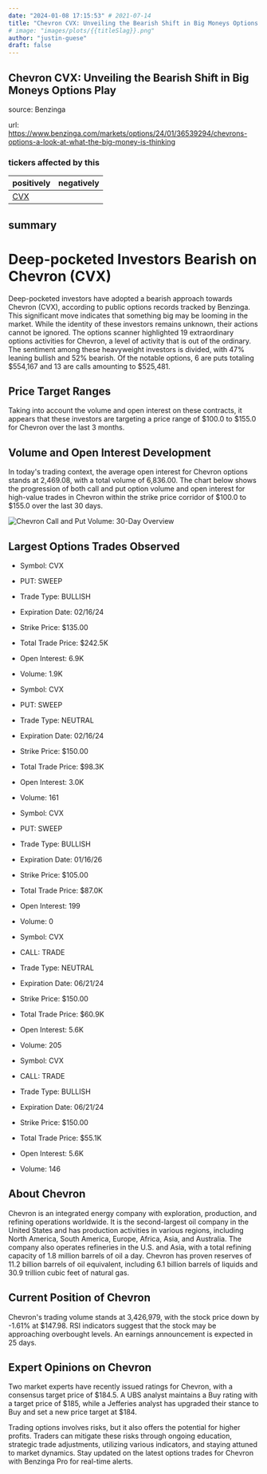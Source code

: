 ```yaml
---
date: "2024-01-08 17:15:53" # 2021-07-14
title: "Chevron CVX: Unveiling the Bearish Shift in Big Moneys Options Play"
# image: "images/plots/{{titleSlag}}.png"
author: "justin-guese"
draft: false
---
```


## Chevron CVX: Unveiling the Bearish Shift in Big Moneys Options Play

source: Benzinga

url: <a href='https://www.benzinga.com/markets/options/24/01/36539294/chevrons-options-a-look-at-what-the-big-money-is-thinking' target='_blank'>https://www.benzinga.com/markets/options/24/01/36539294/chevrons-options-a-look-at-what-the-big-money-is-thinking</a>

### tickers affected by this

| positively | negatively |
|------------|------------
| <a href='https://finance.yahoo.com/quote/CVX' target='_blank'>CVX</a> |  |

## summary

# Deep-pocketed Investors Bearish on Chevron (CVX)

Deep-pocketed investors have adopted a bearish approach towards Chevron (CVX), according to public options records tracked by Benzinga. This significant move indicates that something big may be looming in the market. While the identity of these investors remains unknown, their actions cannot be ignored. The options scanner highlighted 19 extraordinary options activities for Chevron, a level of activity that is out of the ordinary. The sentiment among these heavyweight investors is divided, with 47% leaning bullish and 52% bearish. Of the notable options, 6 are puts totaling $554,167 and 13 are calls amounting to $525,481. 

## Price Target Ranges

Taking into account the volume and open interest on these contracts, it appears that these investors are targeting a price range of $100.0 to $155.0 for Chevron over the last 3 months. 

## Volume and Open Interest Development

In today's trading context, the average open interest for Chevron options stands at 2,469.08, with a total volume of 6,836.00. The chart below shows the progression of both call and put option volume and open interest for high-value trades in Chevron within the strike price corridor of $100.0 to $155.0 over the last 30 days.

![Chevron Call and Put Volume: 30-Day Overview](https://www.example.com/image.jpg)

## Largest Options Trades Observed

- Symbol: CVX
- PUT: SWEEP
- Trade Type: BULLISH
- Expiration Date: 02/16/24
- Strike Price: $135.00
- Total Trade Price: $242.5K
- Open Interest: 6.9K
- Volume: 1.9K

- Symbol: CVX
- PUT: SWEEP
- Trade Type: NEUTRAL
- Expiration Date: 02/16/24
- Strike Price: $150.00
- Total Trade Price: $98.3K
- Open Interest: 3.0K
- Volume: 161

- Symbol: CVX
- PUT: SWEEP
- Trade Type: BULLISH
- Expiration Date: 01/16/26
- Strike Price: $105.00
- Total Trade Price: $87.0K
- Open Interest: 199
- Volume: 0

- Symbol: CVX
- CALL: TRADE
- Trade Type: NEUTRAL
- Expiration Date: 06/21/24
- Strike Price: $150.00
- Total Trade Price: $60.9K
- Open Interest: 5.6K
- Volume: 205

- Symbol: CVX
- CALL: TRADE
- Trade Type: BULLISH
- Expiration Date: 06/21/24
- Strike Price: $150.00
- Total Trade Price: $55.1K
- Open Interest: 5.6K
- Volume: 146

## About Chevron

Chevron is an integrated energy company with exploration, production, and refining operations worldwide. It is the second-largest oil company in the United States and has production activities in various regions, including North America, South America, Europe, Africa, Asia, and Australia. The company also operates refineries in the U.S. and Asia, with a total refining capacity of 1.8 million barrels of oil a day. Chevron has proven reserves of 11.2 billion barrels of oil equivalent, including 6.1 billion barrels of liquids and 30.9 trillion cubic feet of natural gas.

## Current Position of Chevron

Chevron's trading volume stands at 3,426,979, with the stock price down by -1.61% at $147.98. RSI indicators suggest that the stock may be approaching overbought levels. An earnings announcement is expected in 25 days.

## Expert Opinions on Chevron

Two market experts have recently issued ratings for Chevron, with a consensus target price of $184.5. A UBS analyst maintains a Buy rating with a target price of $185, while a Jefferies analyst has upgraded their stance to Buy and set a new price target at $184.

Trading options involves risks, but it also offers the potential for higher profits. Traders can mitigate these risks through ongoing education, strategic trade adjustments, utilizing various indicators, and staying attuned to market dynamics. Stay updated on the latest options trades for Chevron with Benzinga Pro for real-time alerts.